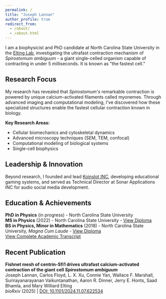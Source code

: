 ```yaml
---
permalink: /
title: "Joseph Lannan"
author_profile: true
redirect_from:
  - /about/
  - /about.html
---
```


I am a biophysicist and PhD candidate at North Carolina State University in the [Elting Lab](https://physics.ncsu.edu/eltinglab/), investigating the ultrafast contraction mechanism of *Spirostomum ambiguum* - a giant single-celled organism capable of contracting in under 5 milliseconds. It is known as "the fastest cell."

## Research Focus

My research has revealed that *Spirostomum's* remarkable contraction is powered by unique calcium-activated filaments called myonemes. Through advanced imaging and computational modeling, I've discovered how these specialized structures enable the fastest cellular contraction known in biology.

**Key Research Areas:**
- Cellular biomechanics and cytoskeletal dynamics
- Advanced microscopy techniques (SEM, TEM, confocal)
- Computational modeling of biological systems
- Single-cell biophysics

## Leadership & Innovation

Beyond research, I founded and lead [Koinslot INC](http://koinslotkywy.com), developing educational gaming systems, and served as Technical Director at Sonar Applications INC for audio social media development.

## Education & Achievements

**PhD in Physics** (in progress) - North Carolina State University  
**MS in Physics** (2022) - North Carolina State University - [View Diploma](/files/Diplomas/Joe_Lannan_Masters_Diploma.pdf)  
**BS in Physics, Minor in Mathematics** (2018) - North Carolina State University, *Magna Cum Laude* - [View Diploma](/files/Diplomas/Joe_Lannan_Bachelors.pdf)  
[View Complete Academic Transcript](/files/Diplomas/Transcript.pdf)

## Recent Publication

**Fishnet mesh of centrin-Sfi1 drives ultrafast calcium-activated contraction of the giant cell *Spirostomum ambiguum***  
Joseph Lannan, Carlos Floyd, L. X. Xu, Connie Yan, Wallace F. Marshall, Surirayanarayanan Vaikuntanathan, Aaron R. Dinner, Jerry E. Honts, Saad Bhamla, and Mary Williard Elting  
*bioRxiv* (2025) | [DOI: 10.1101/2024.11.07.622534](https://doi.org/10.1101/2024.11.07.622534)
